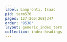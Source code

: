 ```yaml
---
label: Lampronti, Isaac
pid: term576
pages: 127|265|268|347
order: '0538'
layout: generic_index_term
collection: index-headings
---
```

